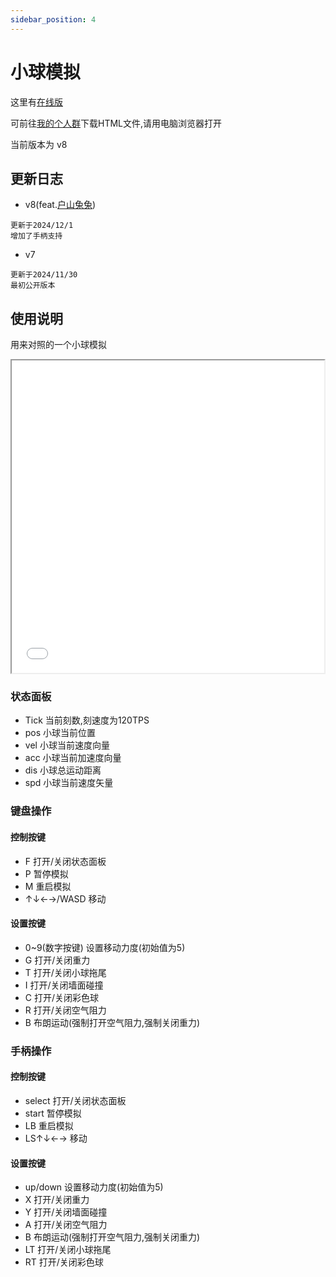 ```yaml
---
sidebar_position: 4
---
```


# 小球模拟

这里有<a href="/ballsimulate.html">在线版</a>

可前往[我的个人群](https://qm.qq.com/q/bImTc3BPsA)下载HTML文件,请用电脑浏览器打开

当前版本为 v8

## 更新日志

- v8(feat.[户山兔兔](https://danieltoyama.fun))

```
更新于2024/12/1
增加了手柄支持
```

- v7

```
更新于2024/11/30
最初公开版本
```

## 使用说明

用来对照的一个小球模拟
<iframe src="/ballsimulate.html" width="500px" height="500px"></iframe>

### 状态面板

- Tick 当前刻数,刻速度为120TPS
- pos 小球当前位置
- vel 小球当前速度向量
- acc 小球当前加速度向量
- dis 小球总运动距离
- spd 小球当前速度矢量

### 键盘操作

#### 控制按键

- F 打开/关闭状态面板
- P 暂停模拟
- M 重启模拟
- ↑↓←→/WASD 移动

#### 设置按键

- 0~9(数字按键) 设置移动力度(初始值为5)
- G 打开/关闭重力
- T 打开/关闭小球拖尾
- I 打开/关闭墙面碰撞
- C 打开/关闭彩色球
- R 打开/关闭空气阻力
- B 布朗运动(强制打开空气阻力,强制关闭重力)

### 手柄操作

#### 控制按键

- select 打开/关闭状态面板
- start 暂停模拟
- LB 重启模拟
- LS↑↓←→ 移动

#### 设置按键

- up/down 设置移动力度(初始值为5)
- X 打开/关闭重力
- Y 打开/关闭墙面碰撞
- A 打开/关闭空气阻力
- B 布朗运动(强制打开空气阻力,强制关闭重力)
- LT 打开/关闭小球拖尾
- RT 打开/关闭彩色球